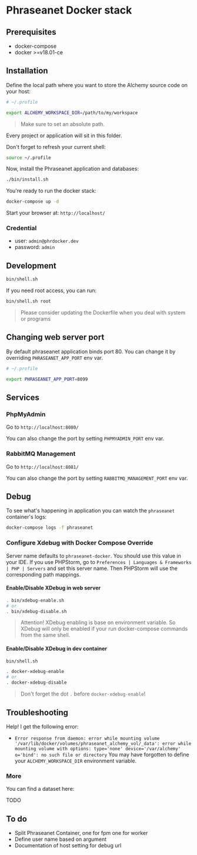 # Phraseanet Docker stack

## Prerequisites

- docker-compose
- docker >=v18.01-ce

## Installation

Define the local path where you want to store the Alchemy source code on your host:

```bash
# ~/.profile

export ALCHEMY_WORKSPACE_DIR=/path/to/my/workspace
```
> Make sure to set an absolute path.

Every project or application will sit in this folder.

Don't forget to refresh your current shell:
```bash
source ~/.profile
```

Now, install the Phraseanet application and databases:

```bash
./bin/install.sh
```

You're ready to run the docker stack:

```bash
docker-compose up -d
```

Start your browser at: `http://localhost/`

### Credential 

- user: `admin@phrdocker.dev`
- password: `admin`

## Development

```bash
bin/shell.sh
```

If you need root access, you can run:
```bash
bin/shell.sh root
```
> Please consider updating the Dockerfile when you deal with system or programs

## Changing web server port

By default phraseanet application binds port 80.
You can change it by overriding `PHRASEANET_APP_PORT` env var.

```bash
# ~/.profile

export PHRASEANET_APP_PORT=8099
```

## Services

### PhpMyAdmin

Go to `http://localhost:8080/`

You can also change the port by setting `PHPMYADMIN_PORT` env var.

### RabbitMQ Management

Go to `http://localhost:8081/`

You can also change the port by setting `RABBITMQ_MANAGEMENT_PORT` env var.

## Debug

To see what's happening in application you can watch the `phraseanet` container's logs:

```bash
docker-compose logs -f phraseanet
```

### Configure Xdebug with Docker Compose Override

Server name defaults to `phraseanet-docker`. You should use this value in your IDE.
If you use PHPStorm, go to `Preferences | Languages & Frameworks | PHP | Servers` and set this server name.
Then PHPStorm will use the corresponding path mappings.

#### Enable/Disable XDebug in web server

```bash
. bin/xdebug-enable.sh
# or
. bin/xdebug-disable.sh
```

> Attention! XDebug enabling is base on environment variable. So XDebug will only be enabled if your run docker-compose commands from the same shell.

#### Enable/Disable XDebug in dev container

```bash
bin/shell.sh

. docker-xdebug-enable
# or
. docker-xdebug-disable

```

> Don't forget the dot `.` before `docker-xdebug-enable`!

## Troubleshooting

Help! I get the following error:

- `Error response from daemon: error while mounting volume '/var/lib/docker/volumes/phraseanet_alchemy_vol/_data': error while mounting volume with options: type='none' device='/var/alchemy' o='bind': no such file or directory`
 You may have forgotten to define your `ALCHEMY_WORKSPACE_DIR` environment variable.


### More

You can find a dataset here:

 TODO

## To do

- Split Phraseanet Container, one for fpm  one for worker
- Define user name based on argument 
- Documentation of host setting for debug url 
